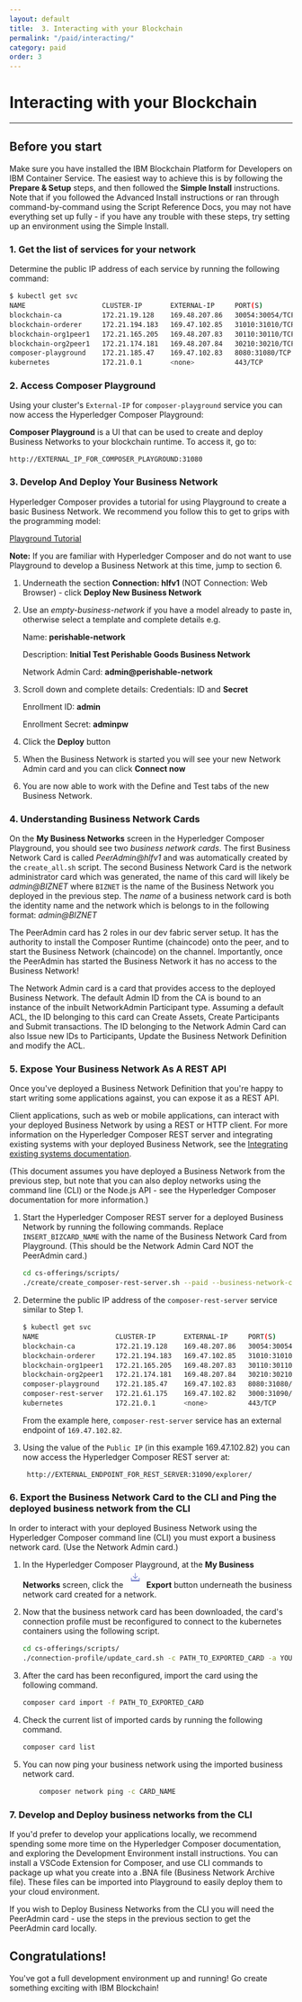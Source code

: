 ```yaml
---
layout: default
title:  3. Interacting with your Blockchain
permalink: "/paid/interacting/"
category: paid
order: 3
---
```


# Interacting with your Blockchain
* * *

## Before you start
Make sure you have installed the IBM Blockchain Platform for Developers on IBM Container Service.  The easiest way to achieve this is by following the  **Prepare & Setup** steps, and then followed the **Simple Install** instructions.  Note that if you followed the Advanced Install instructions or ran through command-by-command using the Script Reference Docs, you may not have everything set up fully - if you have any trouble with these steps, try setting up an environment using the Simple Install.

### 1. Get the list of services for your network

Determine the public IP address of each service by running the following command:

```bash
$ kubectl get svc
NAME                   CLUSTER-IP       EXTERNAL-IP     PORT(S)                           AGE
blockchain-ca          172.21.19.128    169.48.207.86   30054:30054/TCP                   4m
blockchain-orderer     172.21.194.183   169.47.102.85   31010:31010/TCP                   4m
blockchain-org1peer1   172.21.165.205   169.48.207.83   30110:30110/TCP,30111:30111/TCP   4m
blockchain-org2peer1   172.21.174.181   169.48.207.84   30210:30210/TCP,30211:30211/TCP   4m
composer-playground    172.21.185.47    169.47.102.83   8080:31080/TCP                    2m
kubernetes             172.21.0.1       <none>          443/TCP                           3d
```

### 2. Access Composer Playground

Using your cluster's `External-IP` for `composer-playground` service you can now access the Hyperledger Composer Playground:

**Composer Playground** is a UI that can be used to create and deploy Business Networks to your blockchain runtime.  To access it, go to:
```
http://EXTERNAL_IP_FOR_COMPOSER_PLAYGROUND:31080
```

### 3. Develop And Deploy Your Business Network

Hyperledger Composer provides a tutorial for using Playground to create a basic Business Network.  We recommend you follow this to get to grips with the programming model:

[Playground Tutorial](https://ibm-blockchain.github.io/develop/tutorials/playground-tutorial)

**Note:** If you are familiar with Hyperledger Composer and do not want to use Playground to develop a Business Network at this time, jump to section 6.

1. Underneath the section **Connection: hlfv1**  (NOT Connection: Web Browser) - click **Deploy New Business Network** 
2. Use an _empty-business-network_ if you have a model already to paste in, otherwise select a template and complete details e.g.

    Name: **perishable-network**

    Description: **Initial Test Perishable Goods Business Network**

    Network Admin Card: **admin@perishable-network**

3. Scroll down and complete details:
    Credentials: ID and **Secret**

    Enrollment ID: **admin**

    Enrollment Secret: **adminpw**

4. Click the **Deploy** button
5. When the Business Network is started you will see your new Network Admin card and you can click **Connect now**
6. You are now able to work with the Define and Test tabs of the new Business Network.

### 4. Understanding Business Network Cards

On the **My Business Networks** screen in the Hyperledger Composer Playground, you should see two _business network cards_. The first Business Network Card is called _PeerAdmin@hlfv1_ and was automatically created by the `create_all.sh` script. The second Business Network Card is the network administrator card which was generated, the name of this card will likely be _admin@BIZNET_ where `BIZNET` is the name of the Business Network you deployed in the previous step. The _name_ of a business network card is both the identity name and the network which is belongs to in the following format: _admin@BIZNET_ 

The PeerAdmin card has 2 roles in our dev fabric server setup. It has the authority to install the Composer Runtime (chaincode) onto the peer, and to start the Business Network (chaincode) on the channel. Importantly, once the PeerAdmin has started the Business Network it has no access to the Business Network!

The Network Admin card is a card that provides access to the deployed Business Network. The default Admin ID from the CA is bound to an instance of the inbuilt NetworkAdmin Participant type.   Assuming a default ACL, the ID belonging to this card can Create Assets, Create Participants and Submit transactions.  The ID belonging to the Network Admin Card can also Issue new IDs to Participants, Update the Business Network Definition and modify the ACL.

### 5. Expose Your Business Network As A REST API

Once you've deployed a Business Network Definition that you're happy to start writing some applications against, you can expose it as a REST API. 

Client applications, such as web or mobile applications, can interact with your deployed Business Network by using a REST or HTTP client. For more information on the Hyperledger Composer REST server and integrating existing systems with your deployed Business Network, see the [Integrating existing systems documentation](https://ibm-blockchain.github.io/develop/integrating/integrating-index).

(This document assumes you have deployed a Business Network from the previous step, but note that you can also deploy networks using the command line (CLI) or the Node.js API - see the Hyperledger Composer documentation for more information.)

1. Start the Hyperledger Composer REST server for a deployed Business Network by running the following commands. Replace `INSERT_BIZCARD_NAME` with the name of the Business Network Card from Playground.  (This should be the Network Admin Card NOT the PeerAdmin card.)

    ```bash
    cd cs-offerings/scripts/
    ./create/create_composer-rest-server.sh --paid --business-network-card INSERT_BIZCARD_NAME
    ```

2. Determine the public IP address of the `composer-rest-server` service similar to Step 1.

    ```bash
    $ kubectl get svc
    NAME                   CLUSTER-IP       EXTERNAL-IP     PORT(S)                           AGE
    blockchain-ca          172.21.19.128    169.48.207.86   30054:30054/TCP                   16m
    blockchain-orderer     172.21.194.183   169.47.102.85   31010:31010/TCP                   16m
    blockchain-org1peer1   172.21.165.205   169.48.207.83   30110:30110/TCP,30111:30111/TCP   16m
    blockchain-org2peer1   172.21.174.181   169.48.207.84   30210:30210/TCP,30211:30211/TCP   16m
    composer-playground    172.21.185.47    169.47.102.83   8080:31080/TCP                    14m
    composer-rest-server   172.21.61.175    169.47.102.82   3000:31090/TCP                    4m
    kubernetes             172.21.0.1       <none>          443/TCP                           3d
    ```
    From the example here, `composer-rest-server` service has an external endpoint of `169.47.102.82`.

3. Using the value of the `Public IP` (in this example 169.47.102.82) you can now access the Hyperledger Composer REST server at:

		http://EXTERNAL_ENDPOINT_FOR_REST_SERVER:31090/explorer/

### 6. Export the Business Network Card to the CLI and Ping the deployed business network from the CLI

In order to interact with your deployed Business Network using the Hyperledger Composer command line (CLI) you must export a business network card.  (Use the Network Admin card.)

1. In the Hyperledger Composer Playground, at the **My Business Networks** screen, click the ![Export](../assets/Export-button.png) **Export** button underneath the business network card created for a network.

2. Now that the business network card has been downloaded, the card's connection profile must be reconfigured to connect to the kubernetes containers using the following script.

    ```bash
    cd cs-offerings/scripts/
    ./connection-profile/update_card.sh -c PATH_TO_EXPORTED_CARD -a YOUR_PUBLIC_IP_HERE
    ```

3. After the card has been reconfigured, import the card using the following command.

    ```bash
    composer card import -f PATH_TO_EXPORTED_CARD
    ```

4. Check the current list of imported cards by running the following command. 

    ```bash
    composer card list
    ```

5. You can now ping your business network using the imported business network card.

    ```bash
		composer network ping -c CARD_NAME
    ```
### 7. Develop and Deploy business networks from the CLI

If you'd prefer to develop your applications locally, we recommend spending some more time on the Hyperledger Composer documentation, and exploring the Development Environment install instructions.  You can install a VSCode Extension for Composer, and use CLI commands to package up what you create into a .BNA file (Business Network Archive file).  These files can be imported into Playground to easily deploy them to your cloud environment.

If you wish to Deploy Business Networks from the CLI you will need the PeerAdmin card - use the steps in the previous section to get the PeerAdmin card locally.


## Congratulations!
You've got a full development environment up and running!  Go create something exciting with IBM Blockchain!
